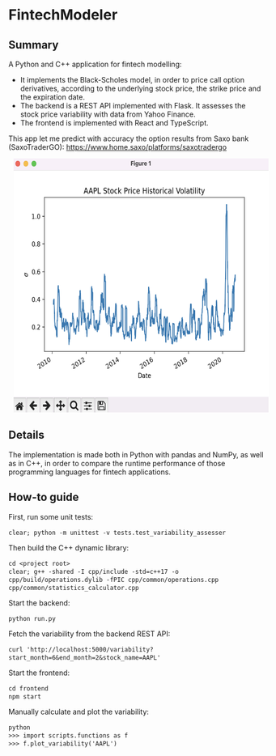 # FintechModeler

## Summary 

A Python and C++ application for fintech modelling:
- It implements the Black-Scholes model, in order to price call option derivatives, according to the underlying stock price, the strike price and the expiration date.
- The backend is a REST API implemented with Flask. It assesses the stock price variability with data from Yahoo Finance.
- The frontend is implemented with React and TypeScript.

This app let me predict with accuracy the option results from Saxo bank (SaxoTraderGO): https://www.home.saxo/platforms/saxotradergo

<p float="left">
  <img src="screenshots/screenshot01.png" height ="502" width="590" hspace="10" />
</p>

## Details

The implementation is made both in Python with pandas and NumPy, as well as in C++, in order to compare the runtime performance of those programming languages for fintech applications.

## How-to guide

First, run some unit tests:
```
clear; python -m unittest -v tests.test_variability_assesser
```

Then build the C++ dynamic library:
```
cd <project root>
clear; g++ -shared -I cpp/include -std=c++17 -o cpp/build/operations.dylib -fPIC cpp/common/operations.cpp cpp/common/statistics_calculator.cpp 
```

Start the backend:
```
python run.py
```

Fetch the variability from the backend REST API:
```
curl 'http://localhost:5000/variability?start_month=6&end_month=2&stock_name=AAPL'
```

Start the frontend:
```
cd frontend
npm start
```

Manually calculate and plot the variability:
```
python
>>> import scripts.functions as f
>>> f.plot_variability('AAPL')
```

